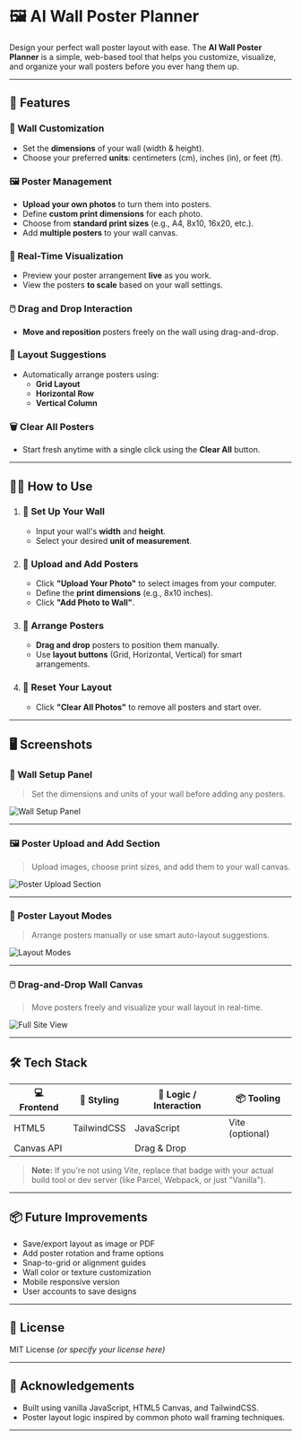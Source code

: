 # 🖼️ AI Wall Poster Planner

Design your perfect wall poster layout with ease. The **AI Wall Poster Planner** is a simple, web-based tool that helps you customize, visualize, and organize your wall posters before you ever hang them up.

---

## 🚀 Features

### 🎨 Wall Customization
- Set the **dimensions** of your wall (width & height).
- Choose your preferred **units**: centimeters (cm), inches (in), or feet (ft).

### 🖼️ Poster Management
- **Upload your own photos** to turn them into posters.
- Define **custom print dimensions** for each photo.
- Choose from **standard print sizes** (e.g., A4, 8x10, 16x20, etc.).
- Add **multiple posters** to your wall canvas.

### 🧩 Real-Time Visualization
- Preview your poster arrangement **live** as you work.
- View the posters **to scale** based on your wall settings.

### 🖱️ Drag and Drop Interaction
- **Move and reposition** posters freely on the wall using drag-and-drop.

### 🧠 Layout Suggestions
- Automatically arrange posters using:
  - **Grid Layout**
  - **Horizontal Row**
  - **Vertical Column**

### 🗑️ Clear All Posters
- Start fresh anytime with a single click using the **Clear All** button.

---

## 🧑‍🏫 How to Use

1. ### 🧱 Set Up Your Wall
	- Input your wall's **width** and **height**.
	- Select your desired **unit of measurement**.

2. ### 📸 Upload and Add Posters
	- Click **"Upload Your Photo"** to select images from your computer.
	- Define the **print dimensions** (e.g., 8x10 inches).
	- Click **"Add Photo to Wall"**.

3. ### 🧩 Arrange Posters
	- **Drag and drop** posters to position them manually.
	- Use **layout buttons** (Grid, Horizontal, Vertical) for smart arrangements.

4. ### 🔄 Reset Your Layout
	- Click **"Clear All Photos"** to remove all posters and start over.

---

## 🖥️ Screenshots

### 🧱 Wall Setup Panel
> Set the dimensions and units of your wall before adding any posters.

![Wall Setup Panel](../screenshots/SetUpWall.png)

---

### 🖼️ Poster Upload and Add Section
> Upload images, choose print sizes, and add them to your wall canvas.

![Poster Upload Section](../screenshots/Upload-Photos.png)

---

### 🔀 Poster Layout Modes
> Arrange posters manually or use smart auto-layout suggestions.

![Layout Modes](../screenshots/ArrangeClear.png)

---

### 🖱️ Drag-and-Drop Wall Canvas
> Move posters freely and visualize your wall layout in real-time.

![Full Site View](../screenshots/FullSite.png)

---

## 🛠️ Tech Stack

| 💻 Frontend | 🎨 Styling | 🧠 Logic / Interaction | 📦 Tooling |
|------------|------------|------------------------|------------|
| HTML5 | TailwindCSS | JavaScript | Vite (optional) |
| Canvas API |  | Drag & Drop |  |

> **Note:** If you're not using Vite, replace that badge with your actual build tool or dev server (like Parcel, Webpack, or just "Vanilla").

---

## 📦 Future Improvements

- Save/export layout as image or PDF
- Add poster rotation and frame options
- Snap-to-grid or alignment guides
- Wall color or texture customization
- Mobile responsive version
- User accounts to save designs

---

## 📄 License

MIT License *(or specify your license here)*

---

## 🙌 Acknowledgements

- Built using vanilla JavaScript, HTML5 Canvas, and TailwindCSS.
- Poster layout logic inspired by common photo wall framing techniques.

---

